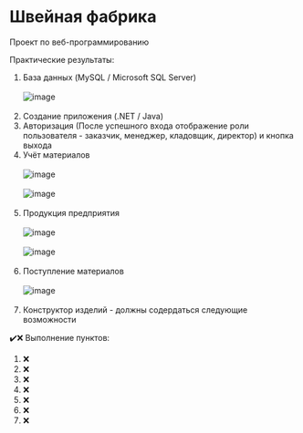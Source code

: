 # Швейная фабрика
Проект по веб-программированию

Практические результаты:
1. База данных (MySQL / Microsoft SQL Server) <br><br>
![image](https://github.com/AnyonaDavydova/-/assets/126955412/28a5d9ed-f8e1-41cd-abe1-ee4bdf089d35) <br><br>
2. Создание приложения (.NET / Java) 
3. Авторизация (После успешного входа отображение роли пользователя - заказчик, менеджер, кладовщик, директор) и кнопка выхода
4. Учёт материалов <br><br>
![image](https://github.com/AnyonaDavydova/-/assets/126955412/ac38b6fa-eb80-4f11-bcfc-4444ee2639f2) <br><br>
![image](https://github.com/AnyonaDavydova/-/assets/126955412/8ccaa539-5e0c-4c3a-a17e-68e06ffb6d25) <br><br>
5. Продукция предприятия <br><br>
![image](https://github.com/AnyonaDavydova/-/assets/126955412/b4cad551-56c3-4d7e-a265-01c0ac198782) <br><br>
![image](https://github.com/AnyonaDavydova/-/assets/126955412/4aeca896-c7c7-46a8-9930-a2e97ca06182) <br><br>
6. Поступление материалов <br><br>
![image](https://github.com/AnyonaDavydova/-/assets/126955412/2bca6fd8-f5ae-4dd8-af7f-b35b0e7882ed) <br><br>
7. Конструктор изделий - должны содердаться следующие возможности

✔️❌
Выполнение пунктов:
1. ❌
2. ❌
3. ❌
4. ❌
5. ❌
6. ❌
7. ❌

